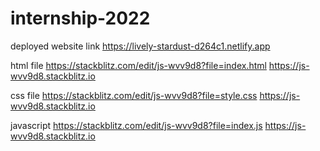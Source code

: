 # internship-2022
deployed website link
 https://lively-stardust-d264c1.netlify.app
 
 html file
 https://stackblitz.com/edit/js-wvv9d8?file=index.html
 https://js-wvv9d8.stackblitz.io
 
 css file
 https://stackblitz.com/edit/js-wvv9d8?file=style.css
 https://js-wvv9d8.stackblitz.io
 
 javascript
 https://stackblitz.com/edit/js-wvv9d8?file=index.js
 https://js-wvv9d8.stackblitz.io

